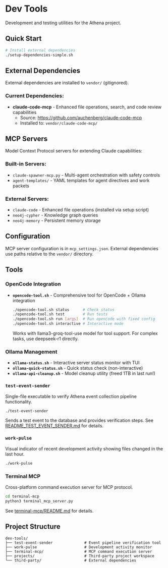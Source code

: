 # Dev Tools

Development and testing utilities for the Athena project.

## Quick Start

```bash
# Install external dependencies
./setup-dependencies-simple.sh
```

## External Dependencies

External dependencies are installed to `vendor/` (gitignored).

### Current Dependencies:

- **claude-code-mcp** - Enhanced file operations, search, and code review capabilities
  - Source: https://github.com/auchenberg/claude-code-mcp
  - Installed to: `vendor/claude-code-mcp/`

## MCP Servers

Model Context Protocol servers for extending Claude capabilities:

### Built-in Servers:
- `claude-spawner-mcp.py` - Multi-agent orchestration with safety controls
- `agent-templates/` - YAML templates for agent directives and work packets

### External Servers:
- `claude-code` - Enhanced file operations (installed via setup script)
- `neo4j-cypher` - Knowledge graph queries
- `neo4j-memory` - Persistent memory storage

## Configuration

MCP server configuration is in `mcp_settings.json`. External dependencies use paths relative to the `vendor/` directory.

## Tools

### OpenCode Integration
- **`opencode-tool.sh`** - Comprehensive tool for OpenCode + Ollama integration
  ```bash
  ./opencode-tool.sh status      # Check status
  ./opencode-tool.sh test        # Run tests
  ./opencode-tool.sh run [args]  # Run opencode with fixed config
  ./opencode-tool.sh interactive # Interactive mode
  ```
  Works with llama3-groq-tool-use model for tool support. For complex tasks, use deepseek-r1 directly.

### Ollama Management
- **`ollama-status.sh`** - Interactive server status monitor with TUI
- **`ollama-quick-status.sh`** - Quick status check (non-interactive)
- **`ollama-api-cleanup.sh`** - Model cleanup utility (freed 1TB in last run!)

### `test-event-sender`
Single-file executable to verify Athena event collection pipeline functionality.

```bash
./test-event-sender
```

Sends a test event to the database and provides verification steps. See [README_TEST_EVENT_SENDER.md](README_TEST_EVENT_SENDER.md) for details.

### `work-pulse`
Visual indicator of recent development activity showing files changed in the last hour.

```bash
./work-pulse
```

### Terminal MCP
Cross-platform command execution server for MCP protocol.

```bash
cd terminal-mcp
python3 terminal_mcp_server.py
```

See [terminal-mcp/README.md](terminal-mcp/README.md) for details.

## Project Structure

```
dev-tools/
├── test-event-sender              # Event pipeline verification tool
├── work-pulse                     # Development activity monitor
├── terminal-mcp/                  # MCP command execution server
├── projects/                      # Third-party project workspace
└── third-party/                   # External dependencies
```